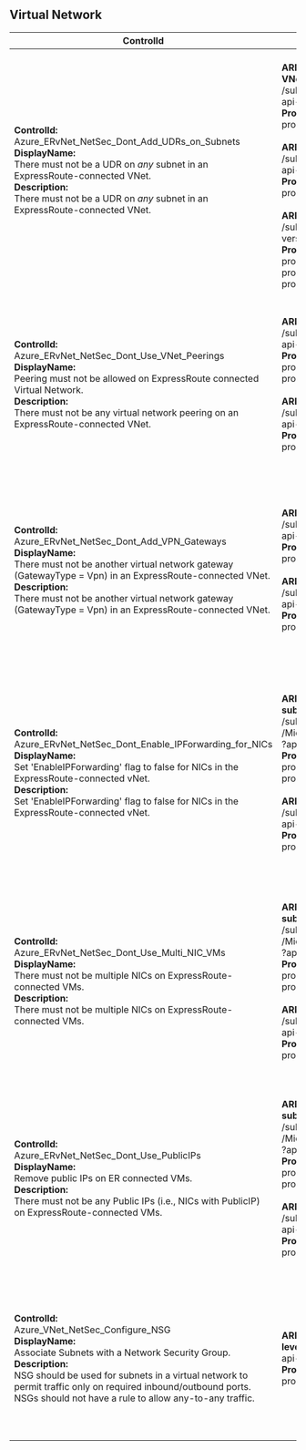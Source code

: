 ## Virtual Network

| ControlId | Dependent Azure API(s) and Properties | Control spec-let |
|-----------|-------------------------------------|------------------|
| <b>ControlId:</b><br>Azure_ERvNet_NetSec_Dont_Add_UDRs_on_Subnets<br><b>DisplayName:</b><br>There must not be a UDR on *any* subnet in an ExpressRoute-connected VNet.<br><b>Description: </b><br> There must not be a UDR on *any* subnet in an ExpressRoute-connected VNet.| <br><b>ARM API to list Virtual Networks and route table associated with each subnet of VNet at subscription level: </b> <br> /subscriptions/{subscriptionId}/providers/Microsoft.Network/virtualNetworks?<br>api-version=2019-11-01 <br><b>Properties:</b><br> properties.subnets[\*].properties.routeTable.id <br><br><b>ARM API to list Virtual Network Gateways at subscription level: </b> <br> /subscriptions/{subscriptionId}/providers/Microsoft.Network/virtualNetworkGateways?<br>api-version=2019-04-01 <br><b>Properties:</b><br>properties.gatewayType <br><br><b> ARM API to list all Route Tables at subscription level: </b> <br> /subscriptions/{subscriptionId}/providers/Microsoft.Network/routeTables?api-version=2020-03-01 <br><b>Properties:</b><br> properties.routes[\*].name <br> properties.routes[\*].properties.addressPrefix <br> properties.routes[\*].properties.nextHopType| <b>Passed: </b><br>1. No UDRs found on any Subnet of ERvNet. <br> 2. Only exempted UDR(s) are defined in subnet of ERvNet.<br><b>Failed: </b><br> UDRs are attached to one or more subnets in ERvNet. <br><b>NotApplicable: </b><br>Current VNet resource object is not connected to ExpressRoute gateway. |
| <b>ControlId:</b><br>Azure_ERvNet_NetSec_Dont_Use_VNet_Peerings<br><b>DisplayName:</b><br>Peering must not be allowed on ExpressRoute connected Virtual Network. <br><b>Description: </b><br> There must not be any virtual network peering on an ExpressRoute-connected VNet.| <b> ARM API to list Virtual Networks and their peering at subscription level: </b> /subscriptions/{subscriptionId}/providers/Microsoft.Network/virtualNetworks? <br> api-version=2019-11-01 <br><b>Properties:</b><br> properties.virtualNetworkPeerings[\*].id <br> properties.virtualNetworkPeerings[\*].properties.remoteVirtualNetwork.id <br> <br> <b> ARM API to list Virtual Network Gateways at subscription level: </b> <br> /subscriptions/{subscriptionId}/providers/Microsoft.Network/virtualNetworkGateways?<br>api-version=2019-04-01 <br><b>Properties:</b><br> properties.gatewayType | <b>Passed: </b><br>No peering found on ERvNet. <br> Only exempted peering are defined in ERvNet.<br><b>Failed: </b><br>One or more non exempted peering found on ERvNet. <br><b>NotApplicable: </b><br> Current VNet resource object is not connected to ExpressRoute gateway. |
| <b>ControlId:</b><br>Azure_ERvNet_NetSec_Dont_Add_VPN_Gateways<br><b>DisplayName:</b><br> There must not be another virtual network gateway (GatewayType = Vpn) in an ExpressRoute-connected VNet. <br><b>Description: </b><br> There must not be another virtual network gateway (GatewayType = Vpn) in an ExpressRoute-connected VNet.| <b> ARM API to list Virtual Networks and their subnets at subscription level: </b> <br> /subscriptions/{subscriptionId}/providers/Microsoft.Network/virtualNetworks? <br>api-version=2019-11-01 <br><b>Properties:</b><br> properties.subnets[\*].id <br><br> <b> ARM API to list Virtual Network Gateways at subscription level: </b> /subscriptions/{subscriptionId}/providers/Microsoft.Network/virtualNetworkGateways?</br> api-version=2019-04-01 <br><b>Properties:</b><br> properties.gatewayType | <b>Passed: </b><br>No other types of gateways found on the VNet other than ExpressRoute.<br><b>Failed: </b><br>Gateways of type other than ExpressRoute are found on the VNet.<br><b>NotApplicable: </b><br>Current VNet resource object is not connected to ExpressRoute gateway. |
| <b>ControlId:</b><br>Azure_ERvNet_NetSec_Dont_Enable_IPForwarding_for_NICs<br><b>DisplayName:</b><br>Set 'EnableIPForwarding' flag to false for NICs in the ExpressRoute-connected vNet. <br><b>Description: </b><br> Set 'EnableIPForwarding' flag to false for NICs in the ExpressRoute-connected vNet.| <b>ARM API to list Network Interfaces at <br>subscription level:</b><br>/subscriptions/{subscriptionId}/providers<br>/Microsoft.Network/networkInterfaces<br>?api-version=2019-04-01<br><b>Properties:</b><br>properties.ipConfigurations[\*].properties.subnet.id,<br> properties.enableIPForwarding <br> <br> <b> ARM API to list Virtual Network Gateways at subscription level: </b> <br> /subscriptions/{subscriptionId}/providers/Microsoft.Network/virtualNetworkGateways?<br>api-version=2019-04-01 <br><b>Properties:</b><br> properties.gatewayType | <b>Passed: </b><br>No NICs found on the ERvNet. <br>Or, no NICs found with EnableIPForwarding turned on the ERvNet.<br><b>Failed: </b><br>IP Forwarding is enabled for one or more NIC(s) in ERvNet.<br><b>NotApplicable: </b><br> Current VNet resource object is not connected to ExpressRoute gateway. |
| <b>ControlId:</b><br>Azure_ERvNet_NetSec_Dont_Use_Multi_NIC_VMs<br><b>DisplayName:</b><br>There must not be multiple NICs on ExpressRoute-connected VMs. <br><b>Description: </b><br> There must not be multiple NICs on ExpressRoute-connected VMs.| <b>ARM API to list Network Interfaces at <br>subscription level:</b><br>/subscriptions/{subscriptionId}/providers<br>/Microsoft.Network/networkInterfaces<br>?api-version=2019-04-01<br><b>Properties:</b><br>properties.ipConfigurations[\*].properties.subnet.id,<br> properties.virtualMachine.id <br> <br> <b> ARM API to list Virtual Network Gateways at subscription level: </b> <br> /subscriptions/{subscriptionId}/providers/Microsoft.Network/virtualNetworkGateways?<br>api-version=2019-04-01 <br><b>Properties:</b><br> properties.gatewayType | <b>Passed: </b><br>No NICs found on the ERvNet. <br>Or, no VMs attcahed to ERvNet have mulitple NICs.<br><b>Failed: </b><br>One or more VMs in the ERvNet are connected to multiple NICs.<br><b>NotApplicable: </b><br> Current VNet resource object is not connected to ExpressRoute gateway. |
| <b>ControlId:</b><br>Azure_ERvNet_NetSec_Dont_Use_PublicIPs<br><b>DisplayName:</b><br>Remove public IPs on ER connected VMs. <br><b>Description: </b><br>There must not be any Public IPs (i.e., NICs with PublicIP) on ExpressRoute-connected VMs.| <b>ARM API to list Network Interfaces at <br>subscription level:</b><br>/subscriptions/{subscriptionId}/providers<br>/Microsoft.Network/networkInterfaces<br>?api-version=2019-04-01<br><b>Properties:</b><br>properties.ipConfigurations[\*].properties.subnet.id,<br> properties.ipConfigurations[\*].properties.publicIPAddress.id <br> <br> <b> ARM API to list Virtual Network Gateways at subscription level: </b> <br> /subscriptions/{subscriptionId}/providers/Microsoft.Network/virtualNetworkGateways?<br>api-version=2019-04-01 <br><b>Properties:</b><br> properties.gatewayType | <b>Passed: </b><br>No NICs found on the ERvNet. <br>Or, no Public IP is configured for any NIC on the ERvNet.<br><b>Failed: </b><br>Public IP(s) are configured for one or more NICs attached to ERvNet.<br><b>NotApplicable: </b><br> Current VNet resource object is not connected to ExpressRoute gateway. |
| <b>ControlId:</b><br>Azure_VNet_NetSec_Configure_NSG<br><b>DisplayName:</b><br>Associate Subnets with a Network Security Group.<br><b>Description: </b><br>NSG should be used for subnets in a virtual network to permit traffic only on required inbound/outbound ports. NSGs should not have a rule to allow any-to-any traffic.| <b>ARM API to list Virtual Networks and their constituent Subnets at subscription level:</b> /subscriptions/{subscriptionId}/providers/Microsoft.Network/virtualNetworks?api-version=2019-11-01<br><b>Properties:</b><br> properties.subnets[\*].properties.networkSecurityGroup.id<br> | <b>Passed:</b><br> All Subnets in the VNet have an associated NSG configured.<br> <b>Failed: </b><br> Subnets without associated NSG are found on the VNet.<br> <b>NotApplicable:</b><br> Virtual Network is connected to an ExpressRoute gateway. |
